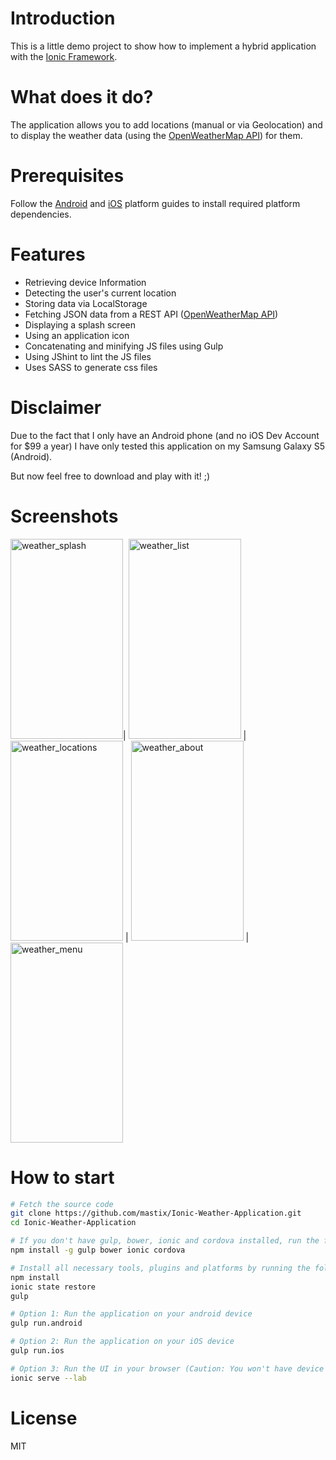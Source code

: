 # Introduction

This is a little demo project to show how to implement a hybrid application with the [Ionic Framework](http://ionicframework.com/).

# What does it do?

The application allows you to add locations (manual or via Geolocation) and to display the weather data (using the [OpenWeatherMap API](http://openweathermap.org/api)) for them.

# Prerequisites

Follow the [Android](http://cordova.apache.org/docs/en/3.3.0/guide_platforms_android_index.md.html#Android%20Platform%20Guide) and [iOS](http://cordova.apache.org/docs/en/3.3.0/guide_platforms_ios_index.md.html#iOS%20Platform%20Guide) platform guides to install required platform dependencies.

# Features

* Retrieving device Information
* Detecting the user's current location
* Storing data via LocalStorage
* Fetching JSON data from a REST API ([OpenWeatherMap API](http://openweathermap.org/api))
* Displaying a splash screen
* Using an application icon
* Concatenating and minifying JS files using Gulp
* Using JShint to lint the JS files
* Uses SASS to generate css files

# Disclaimer

Due to the fact that I only have an Android phone (and no iOS Dev Account for $99 a year) I have only tested this application on my Samsung Galaxy S5 (Android).

But now feel free to download and play with it! ;)

# Screenshots

[<img alt="weather_splash" src="https://raw.githubusercontent.com/mastix/Ionic-Weather-Application/master/misc/screenshots/weather_splash.png" width="180" height="320">](https://raw.githubusercontent.com/mastix/Ionic-Weather-Application/master/misc/screenshots/weather_splash.png)|
[<img alt="weather_list" src="https://raw.githubusercontent.com/mastix/Ionic-Weather-Application/master/misc/screenshots/weather_list.png" width="180" height="320">](https://raw.githubusercontent.com/mastix/Ionic-Weather-Application/master/misc/screenshots/weather_list.png) |
[<img alt="weather_locations" src="https://raw.githubusercontent.com/mastix/Ionic-Weather-Application/master/misc/screenshots/weather_locations.png" width="180" height="320">](https://raw.githubusercontent.com/mastix/Ionic-Weather-Application/master/misc/screenshots/weather_locations.png) |
[<img alt="weather_about" src="https://raw.githubusercontent.com/mastix/Ionic-Weather-Application/master/misc/screenshots/weather_about.png" width="180" height="320">](https://raw.githubusercontent.com/mastix/Ionic-Weather-Application/master/misc/screenshots/weather_about.png) |
[<img alt="weather_menu" src="https://raw.githubusercontent.com/mastix/Ionic-Weather-Application/master/misc/screenshots/weather_menu.png" width="180" height="320">](https://raw.githubusercontent.com/mastix/Ionic-Weather-Application/master/misc/screenshots/weather_menu.png)

# How to start

```bash
# Fetch the source code
git clone https://github.com/mastix/Ionic-Weather-Application.git
cd Ionic-Weather-Application

# If you don't have gulp, bower, ionic and cordova installed, run the following command
npm install -g gulp bower ionic cordova

# Install all necessary tools, plugins and platforms by running the following commands
npm install
ionic state restore
gulp

# Option 1: Run the application on your android device
gulp run.android

# Option 2: Run the application on your iOS device
gulp run.ios

# Option 3: Run the UI in your browser (Caution: You won't have device specific features when doing so (e.g. splash screen, device information (the whole about screen will not work!),...)
ionic serve --lab
```

# License

MIT
